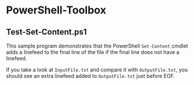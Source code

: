 # PowerShell-Toolbox
## Test-Set-Content.ps1

This sample program demonstrates that the PowerShell `Set-Content` cmdlet adds a linefeed to the final line of the file if the final line does not have a linefeed.

If you take a look at `InputFile.txt` and compare it with `OutputFile.txt`, you should see an extra linefeed added to `OutputFile.txt` just before EOF.
